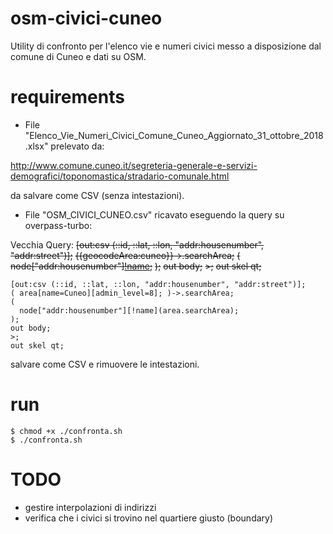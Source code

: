 # osm-civici-cuneo

Utility di confronto per l'elenco vie e numeri civici messo a disposizione dal comune di Cuneo e dati su OSM.

# requirements

- File "Elenco_Vie_Numeri_Civici_Comune_Cuneo_Aggiornato_31_ottobre_2018.xlsx" prelevato da:

http://www.comune.cuneo.it/segreteria-generale-e-servizi-demografici/toponomastica/stradario-comunale.html

da salvare come CSV (senza intestazioni).

- File "OSM_CIVICI_CUNEO.csv" ricavato eseguendo la query su overpass-turbo:

Vecchia Query:
~~[out:csv (::id, ::lat, ::lon, "addr:housenumber", "addr:street")];~~
~~{{geocodeArea:cuneo}}->.searchArea;~~
~~(~~
~~node["addr:housenumber"][!name](area.searchArea);~~
~~);~~
~~out body;~~
~~>;~~
~~out skel qt;~~

```
[out:csv (::id, ::lat, ::lon, "addr:housenumber", "addr:street")];
( area[name=Cuneo][admin_level=8]; )->.searchArea;
(
  node["addr:housenumber"][!name](area.searchArea);
);
out body;
>;
out skel qt;
```

salvare come CSV e rimuovere le intestazioni.

# run

```
$ chmod +x ./confronta.sh
$ ./confronta.sh
```

# TODO

- gestire interpolazioni di indirizzi
- verifica che i civici si trovino nel quartiere giusto (boundary)
